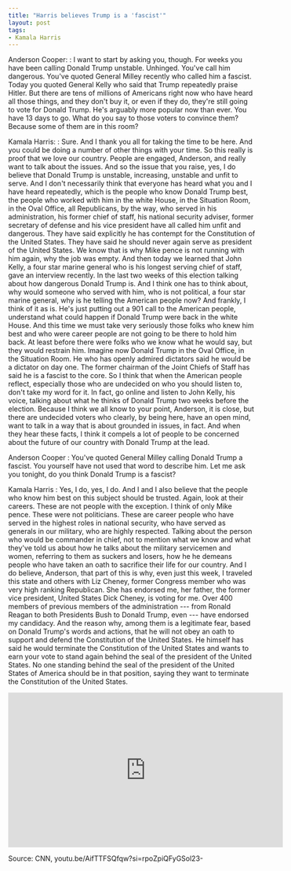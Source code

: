 ```yaml
---
title: "Harris believes Trump is a 'fascist'"
layout: post
tags:
- Kamala Harris
---
```


Anderson Cooper:
: I want to start by asking you, though. For weeks you have been calling Donald Trump unstable. Unhinged. You've call him dangerous. You've quoted General Milley recently who called him a fascist. Today you quoted General Kelly who said that Trump repeatedly praise Hitler. But there are tens of millions of Americans right now who have heard all those things, and they don't buy it, or even if they do, they're still going to vote for Donald Trump. He's arguably more popular now than ever. You have 13 days to go. What do you say to those voters to convince them? Because some of them are in this room? 

Kamala Harris:
: Sure. And I thank you all for taking the time to be here. And you could be doing a number of other things with your time. So this really is proof that we love our country. People are engaged, Anderson, and really want to talk about the issues. And so the issue that you raise, yes, I do believe that Donald Trump is unstable, increasing, unstable and unfit to serve. And I don't necessarily think that everyone has heard what you and I have heard repeatedly, which is the people who know Donald Trump best, the people who worked with him in the white House, in the Situation Room, in the Oval Office, all Republicans, by the way, who served in his administration, his former chief of staff, his national security adviser, former secretary of defense and his vice president have all called him unfit and dangerous. They have said explicitly he has contempt for the Constitution of the United States. They have said he should never again serve as president of the United States. We know that is why Mike pence is not running with him again, why the job was empty. And then today we learned that John Kelly, a four star marine general who is his longest serving chief of staff, gave an interview recently. In the last two weeks of this election talking about how dangerous Donald Trump is. And I think one has to think about, why would someone who served with him, who is not political, a four star marine general, why is he telling the American people now? And frankly, I think of it as is. He's just putting out a 901 call to the American people, understand what could happen if Donald Trump were back in the white House. And this time we must take very seriously those folks who knew him best and who were career people are not going to be there to hold him back. At least before there were folks who we know what he would say, but they would restrain him. Imagine now Donald Trump in the Oval Office, in the Situation Room. He who has openly admired dictators said he would be a dictator on day one. The former chairman of the Joint Chiefs of Staff has said he is a fascist to the core. So I think that when the American people reflect, especially those who are undecided on who you should listen to, don't take my word for it. In fact, go online and listen to John Kelly, his voice, talking about what he thinks of Donald Trump two weeks before the election. Because I think we all know to your point, Anderson, it is close, but there are undecided voters who clearly, by being here, have an open mind, want to talk in a way that is about grounded in issues, in fact. And when they hear these facts, I think it compels a lot of people to be concerned about the future of our country with Donald Trump at the lead. 

Anderson Cooper
: You've quoted General Milley calling Donald Trump a fascist. You yourself have not used that word to describe him. Let me ask you tonight, do you think Donald Trump is a fascist? 

Kamala Harris
: Yes, I do, yes, I do. And I and I also believe that the people who know him best on this subject should be trusted. Again, look at their careers. These are not people with the exception. I think of only Mike pence. These were not politicians. These are career people who have served in the highest roles in national security, who have served as generals in our military, who are highly respected. Talking about the person who would be commander in chief, not to mention what we know and what they've told us about how he talks about the military servicemen and women, referring to them as suckers and losers, how he he demeans people who have taken an oath to sacrifice their life for our country. And I do believe, Anderson, that part of this is why, even just this week, I traveled this state and others with Liz Cheney, former Congress member who was very high ranking Republican. She has endorsed me, her father, the former vice president, United States Dick Cheney, is voting for me. Over 400 members of previous members of the administration --- from Ronald Reagan to both Presidents Bush to Donald Trump, even --- have endorsed my candidacy. And the reason why, among them is a legitimate fear, based on Donald Trump's words and actions, that he will not obey an oath to support and defend the Constitution of the United States. He himself has said he would terminate the Constitution of the United States and wants to earn your vote to stand again behind the seal of the president of the United States. No one standing behind the seal of the president of the United States of America should be in that position, saying they want to terminate the Constitution of the United States.

<iframe width="560" height="315" src="https://www.youtube.com/embed/AifTTFSQfqw?si=uF5Loz7nBl2gsai4" title="Harris believes Trump is a fascist" frameborder="0" allow="accelerometer; autoplay; clipboard-write; encrypted-media; gyroscope; picture-in-picture; web-share" referrerpolicy="strict-origin-when-cross-origin" allowfullscreen></iframe>

Source: CNN, youtu.be/AifTTFSQfqw?si=rpoZpiQFyGSol23-
